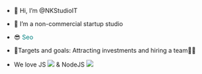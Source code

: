 - 👋 Hi, I’m @NKStudioIT
- 👀 I’m a non-commercial startup studio
- 😎 <a href="https://github.com/NicholasKuzya" style="color: teal; text-decoration: none;">Seo</a>

- 👨‍Targets and goals:
Attracting investments and hiring a team👨‍💻
- We love JS <img src="https://upload.wikimedia.org/wikipedia/commons/thumb/9/99/Unofficial_JavaScript_logo_2.svg/800px-Unofficial_JavaScript_logo_2.svg.png"> & NodeJS <img src="https://miro.medium.com/1*bc9pmTiyKR0WNPka2w3e0Q.png">
<!---
NKStudioIT/NKStudioIT is a ✨ special ✨ repository because its `README.md` (this file) appears on your GitHub profile.
You can click the Preview link to take a look at your changes.
--->
